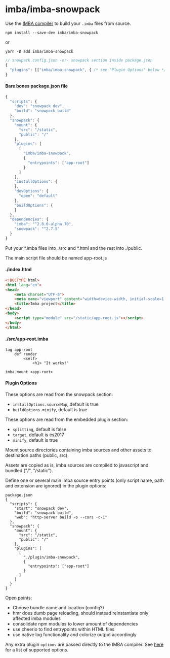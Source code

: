 # imba/imba-snowpack

Use the [IMBA compiler](https://www.imba.io/) to build your `.imba` files from source.

```
npm install --save-dev imba/imba-snowpack
```
or
```
yarn -D add imba/imba-snowpack
```

```js
// snowpack.config.json -or- snowpack section inside package.json
{
  "plugins": [["imba/imba-snowpack", { /* see "Plugin Options" below */}]]
}
```

#### Bare bones package.json file

```js
{
  "scripts": {
    "dev": "snowpack dev",
    "build": "snowpack build"
  },
  "snowpack": {
    "mount": {
      "src": "/static",
      "public": "/"
    },
    "plugins": [
      [
        "imba/imba-snowpack",
        {
          "entrypoints": ["app-root"]
        }
      ]
    ],
    "installOptions": {
    },
    "devOptions": {
      "open": "default"
    },
    "buildOptions": {
    }
  },
  "dependencies": {
    "imba": "^2.0.0-alpha.70",
    "snowpack": "^2.7.5"
  }
}
```

Put your *.imba files into ./src and *.html and the rest into ./public.

The main script file should be named app-root.js

#### ./index.html

```html
<!DOCTYPE html>
<html lang="en">
<head>
    <meta charset="UTF-8">
    <meta name="viewport" content="width=device-width, initial-scale=1.0">
    <title>Imba project</title>
</head>
<body>
    <script type="module" src="/static/app-root.js"></script>
</body>
</html>
```

#### ./src/app-root.imba

```
tag app-root
    def render
        <self>
            <h1> "It works!"

imba.mount <app-root>
```

#### Plugin Options

These options are read from the snowpack section:
- `installOptions.sourceMap`, default is true
- `buildOptions.minify`, default is true

These options are read from the embedded plugin section:
- `splitting`, default is false
- `target`, default is es2017
- `minify`, default is true

Mount source directories containing imba sources and other assets to destination paths (public, src).

Assets are copied as is, imba sources are compiled to javascript and bundled ("/", "/static").

Define one or several main imba source entry points (only script name, path and extension are ignored) in the plugin options:

```
package.json
{
  "scripts": {
    "start": "snowpack dev",
    "build": "snowpack build",
    "web": "http-server build -o --cors -c-1"
  },
  "snowpack": {
    "mount": {
      "src": "/static",
      "public": "/"
    },
    "plugins": [
      [
        "./plugin/imba-snowpack",
        {
          "entrypoints": ["app-root"]
        }
      ]
    ]
  }
}
```

Open points:

- Choose bundle name and location (config?)
- hmr does dumb page reloading, should instead reinstantiate only affected imba modules
- consolidate npm modules to lower amount of dependencies
- use cheerio to find entrypoints within HTML files
- use native log functionality and colorize output accordingly


Any extra plugin `options` are passed directly to the IMBA compiler. See [here](https://github.com/imba/imba/tree/master/src/compiler) for a list of supported options.
